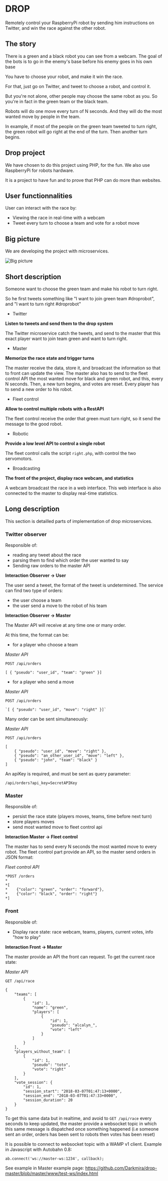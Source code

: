 # DROP

Remotely control your RaspberryPi robot by sending him instructions on Twitter,
and win the race against the other robot.


## The story

There is a green and a black robot you can see from a webcam.
The goal of the bots is to go in the enemy's base before his enemy goes in his own base

You have to choose your robot, and make it win the race.

For that, just go on Twitter, and tweet to choose a robot, and control it.

But you're not alone, other people may choose the same robot as you.
So you're in fact in the green team or the black team.

Robots will do one move every turn of N seconds.
And they will do the most wanted move by people in the team.

In example, if most of the people on the green team tweeted to turn right,
the green robot will go right at the end of the turn. Then another turn begins.


## Drop project

We have chosen to do this project using PHP, for the fun.
We also use RaspberryPi for robots hardware.

It is a project to have fun and to prove that PHP can do more than websites.


## User functionnalities

User can interact with the race by:


   * Viewing the race in real-time with a webcam
   * Tweet every turn to choose a team and vote for a robot move

## Big picture

We are developing the project with microservices.

![Big picture](./big-picture/twitter-raspberry-bots.png)


## Short description

Someone want to choose the green team and make his robot to turn right.

So he first tweets something like "I want to join green team #droprobot",
and "I want to turn right #droprobot"


   * Twitter

**Listen to tweets and send them to the drop system**

The Twitter microservice catch the tweets, and send to the master
that this exact player want to join team green and want to turn right.


   * Master

**Memorize the race state and trigger turns**

The master receive the data, store it, and broadcast the information so that to front can update the view.
The master also has to send to the fleet control API the most wanted move for black and green robot,
and this, every N seconds. Then, a new turn begins, and votes are reset.
Every player has to send a new order to his robot.


   * Fleet control

**Allow to control multiple robots with a RestAPI**

The fleet control receive the order that green must turn right,
so it send the message to the good robot.

   * Robotic

**Provide a low level API to control a single robot**

The fleet control calls the script `right.php`, with control the two servomotors.

   * Broadcasting

**The front of the project, display race webcam, and statistics**

A webcam broadcast the race in a web interface.
This web interface is also connected to the master to display real-time statistics.

## Long description

This section is detailled parts of implementation of drop microservices.


### Twitter observer

Responsible of:

   * reading any tweet about the race
   * parsing them to find which order the user wanted to say
   * Sending raw orders to the master API
   
**Interaction Observer -> User**

The user send a tweet, the format of the tweet is undetermined.
The service can find two type of orders:

   * the user choose a team
   * the user send a move to the robot of his team

**Interaction Observer -> Master**

The Master API will receive at any time one or many order.

At this time, the format can be:


   * for a player who choose a team

*Master API*
```
POST /api/orders

[ { "pseudo": "user_id", "team": "green" }]
```


   * for a player who send a move

*Master API*
```
POST /api/orders

`[ { "pseudo": "user_id", "move": "right" }]`
```

Many order can be sent simultaneously:

*Master API*
```
POST /api/orders

[
    { "pseudo": "user_id", "move": "right" },
    { "pseudo": "an_other_user_id", "move": "left" },
    { "pseudo": "john", "team": "black" }
]
```

An apiKey is required, and must be sent as query parameter:

`/api/orders?api_key=SecretAPIKey`


### Master

Responsible of:

   * persist the race state (players moves, teams, time before next turn)
   * store players moves
   * send most wanted move to fleet control api

**Interaction Master -> Fleet control**

The master has to send every N seconds the most wanted move to every robot.
The fleet control part provide an API, so the master send orders in JSON format:

*Fleet control API*
```
*POST /orders
*
*[
*    {"color": "green", "order": "forward"},
*    {"color": "black", "order": "right"}
*]
```


### Front

Responsible of:

   * Display race state: race webcam, teams, players, current votes, info "how to play"

**Interaction Front -> Master**

The master provide an API the front can request.
To get the current race state:

*Master API*
```
GET /api/race

{
    "teams": [
        {
            "id": 1,
            "name": "green",
            "players": [
                {
                    "id": 1,
                    "pseudo": "alcalyn_",
                    "vote": "left"
                }
            ]
        }
    ],
    "players_without_team": [
        {
            "id": 1,
            "pseudo": "toto",
            "vote": "right"
        }
    ],
    "vote_session": {
        "id": 1,
        "session_start": "2018-03-07T01:47:13+0000",
        "session_end": "2018-03-07T01:47:33+0000",
        "session_duration": 20
    }
}
```

To get this same data but in realtime, and avoid to `GET /api/race` every seconds to keep updated,
the master provide a websocket topic in which this same message is dispatched once something happened
(i.e someone sent an order, orders has been sent to robots then votes has been reset)

It is possible to connect to websocket topic with a WAMP v1 client.
Example in Javascript with Autobahn 0.8:

```
ab.connect('ws://master-ws:1234', callback);
```

See example in Master example page: <https://github.com/Darkmira/drop-master/blob/master/www/test-ws/index.html>
